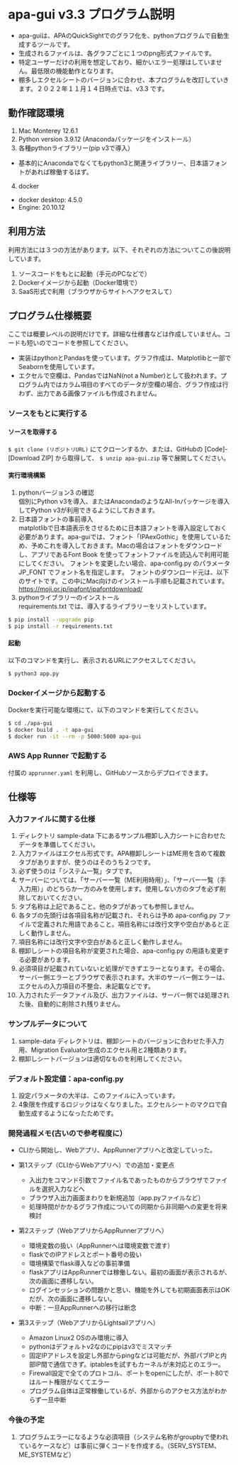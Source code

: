 # apa-gui v3.3  プログラム説明

* apa-guiは、APAのQuickSightでのグラフ化を、pythonプログラムで自動生成するツールです。
* 生成されるファイルは、各グラフごとに１つのpng形式ファイルです。
* 特定ユーザーだけの利用を想定しており、細かいエラー処理はしていません。最低限の機能動作となります。
* 棚多しエクセルシートのバージョンに合わせ、本プログラムを改訂していきます。２０２２年１１月１４日時点では、v3.3 です。

## 動作確認環境

1. Mac Monterey 12.6.1
2. Python version 3.9.12 (Anacondaパッケージをインストール）
3. 各種pythonライブラリー(pip v3で導入）
  - 基本的にAnacondaでなくてもpython3と関連ライブラリー、日本語フォントがあれば稼働するはず。
4. docker
  - docker desktop: 4.5.0
  - Engine: 20.10.12

## 利用方法
利用方法には３つの方法があります。以下、それぞれの方法についてこの後説明しています。
1. ソースコードをもとに起動（手元のPCなどで）
2. Dockerイメージから起動（Docker環境で）
3. SaaS形式で利用（ブラウザからサイトへアクセスして）

## プログラム仕様概要
ここでは概要レベルの説明だけです。詳細な仕様書などは作成していません。コードも短いのでコードを参照してください。
* 実装はpythonとPandasを使っています。グラフ作成は、Matplotlibと一部でSeabornを使用しています。
* エクセルで空欄は、PandasではNaN(not a Number)として扱われます。プログラム内ではカラム項目のすべてのデータが空欄の場合、グラフ作成は行わず、出力である画像ファイルも作成されません。

### ソースをもとに実行する

#### ソースを取得する

`$ git clone (リポジトリURL)` にてクローンするか、または、GitHubの [Code]-[Download ZIP] から取得して、
`$ unzip apa-gui.zip` 等で展開してください。

#### 実行環境構築

1. pythonバージョン3 の確認  
  個別にPython v3を導入、またはAnacondaのようなAll-Inパッケージを導入してPython v3が利用できるようにしておきます。
2. 日本語フォントの事前導入  
  matplotlibで日本語表示をさせるために日本語フォントを導入設定しておく必要があります。apa-guiでは、フォント「IPAexGothic」を使用しているため、予めこれを導入しておきます。Macの場合はフォントをダウンロードし、アプリであるFont Book を使ってフォントファイルを読込んで利用可能にしてください。
  フォントを変更したい場合、apa-config.py のパラメータ JP_FONT でフォント名を指定します。
  フォントのダウンロード元は、以下のサイトです。この中にMac向けのインストール手順も記載されています。
  https://moji.or.jp/ipafont/ipafontdownload/
3. pythonライブラリーのインストール  
  requirements.txt では、導入するライブラリーをリストしています。
```sh
$ pip install --upgrade pip
$ pip install -r requirements.txt
```

#### 起動

以下のコマンドを実行し、表示されるURLにアクセスしてください。

```sh
$ python3 app.py
```

### Dockerイメージから起動する

Dockerを実行可能な環境にて、以下のコマンドを実行してください。

```sh
$ cd ./apa-gui
$ docker build . -t apa-gui
$ docker run -it --rm -p 5000:5000 apa-gui
```

### AWS App Runner で起動する

付属の `apprunner.yaml` を利用し、GitHubソースからデプロイできます。


## 仕様等

### 入力ファイルに関する仕様

1. ディレクトリ sample-data 下にあるサンプル棚卸し入力シートに合わせたデータを準備してください。
2. 入力ファイルはエクセル形式です。APA棚卸しシートはME用を含めて複数タブがありますが、使うのはそのうち２つです。
3. 必ず使うのは「システム一覧」タブです。
4. サーバーについては、「サーバー一覧（ME利用時用）」、「サーバー一覧（手入力用）」のどちらか一方のみを使用します。使用しない方のタブを必ず削除しておいてください。
5. タブ名称は上記であること。他のタブがあっても参照しません。
6. 各タブの先頭行は各項目名称が記載され、それらは予め apa-config.py ファイルで定義された用語であること。項目名称には改行文字や空白があると正しく動作しません。
7. 項目名称には改行文字や空白があると正しく動作しません。
8. 棚卸しシートの項目名称が変更された場合、apa-config.py の用語も変更する必要があります。
9. 必須項目が記載されていないと処理ができずエラーとなります。その場合、サーバー側エラーとブラウザで表示されます。大半のサーバー側エラーは、エクセルの入力項目の不整合、未記載などです。
10. 入力されたデータファイル及び、出力ファイルは、サーバー側では処理された後、自動的に削除され残りません。

### サンプルデータについて

1. sample-data ディレクトリは、棚卸シートのバージョンに合わせた手入力用、Migration Evaluator生成のエクセル用と2種類あります。
2. 棚卸しシートバージョンは適切なものを利用してください。

### デフォルト設定値：apa-config.py

1. 設定パラメータの大半は、このファイルに入っています。
2. 4象限を作成するロジックはなくなりました。エクセルシートのマクロで自動生成するようになったためです。

### 開発過程メモ(古いので参考程度に）

- CLIから開始し、Webアプリ、AppRunnerアプリへと改定していった。

- 第1ステップ（CLIからWebアプリへ）での追加・変更点
    - 入出力をコマンド引数でファイル名であったものからブラウザでファイルを選択入力などへ
    - ブラウザ入出力画面まわりを新規追加（app.pyファイルなど）
    - 処理時間がかかるグラフ作成についての同期から非同期への変更を将来検討

- 第2ステップ（WebアプリからAppRunnerアプリへ）
    - 環境変数の扱い（AppRunnerへは環境変数で渡す）
    - flaskでのIPアドレスとポート番号の扱い
    - 環境構築でflask導入などの事前準備
    - flaskアプリはAppRunnerでは稼働しない。最初の画面が表示されるが、次の画面に遷移しない。
    - ログインセッションの問題かと思い、機能を外しても初期画面表示はOKだが、次の画面に遷移しない。
    - 中断：一旦AppRunnerへの移行は断念
    
- 第3ステップ（WebアプリからLightsailアプリへ）
    - Amazon Linux2 OSのみ環境に導入
    - pythonはデフォルトv2なのにpipはv3でミスマッチ
    - 固定IPアドレスを設定し外部からpingなどは可能だが、外部パブIPと内部IP間で通信できず。iptablesを試すもカーネルが未対応とのエラー。
    - Firewall設定で全てのプロトコル、ポートをopenにしたが、ポート80ではルート権限がなくてエラー
    - プログラム自体は正常稼働しているが、外部からのアクセス方法がわからず一旦中断

### 今後の予定

1. プログラムエラーになるような必須項目（システム名称がgroupbyで使われているケースなど）は事前に弾くコードを作成する。（SERV_SYSTEM、ME_SYSTEMなど） 


